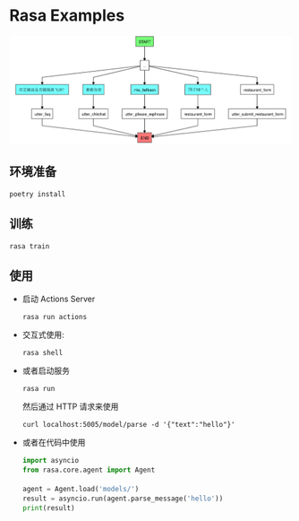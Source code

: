 Rasa Examples
=============

![](./graph.png)

## 环境准备

```shell
poetry install
```

## 训练

```shell
rasa train
```

## 使用

- 启动 Actions Server

  ```
  rasa run actions
  ```

- 交互式使用:

  ```shell
  rasa shell
  ```

- 或者启动服务

  ```
  rasa run
  ```

  然后通过 HTTP 请求来使用

  ```shell
  curl localhost:5005/model/parse -d '{"text":"hello"}'
  ```

- 或者在代码中使用

  ```python
  import asyncio
  from rasa.core.agent import Agent

  agent = Agent.load('models/')
  result = asyncio.run(agent.parse_message('hello'))
  print(result)
  ```
